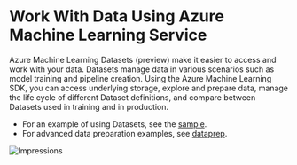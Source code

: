 # Work With Data Using Azure Machine Learning Service

Azure Machine Learning Datasets (preview) make it easier to access and work with your data. Datasets manage data in various scenarios such as model training and pipeline creation. Using the Azure Machine Learning SDK, you can access underlying storage, explore and prepare data, manage the life cycle of different Dataset definitions, and compare between Datasets used in training and in production.

- For an example of using Datasets, see the [sample](datasets).
- For advanced data preparation examples, see [dataprep](dataprep).


![Impressions](https://PixelServer20190423114238.azurewebsites.net/api/impressions/MachineLearningNotebooks/how-to-use-azureml/work-with-data/README..png) 